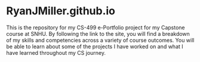 # RyanJMiller.github.io

This is the repository for my CS-499 e-Portfolio project for my Capstone course at SNHU.
By following the link to the site, you will find a breakdown of my skills and competencies across a variety of course outcomes. You will be able to learn about some of the projects I have worked on and what I have learned throughout my CS journey.
